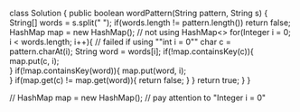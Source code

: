 class Solution {
    public boolean wordPattern(String pattern, String s) {
        String[] words = s.split(" ");
        if(words.length != pattern.length()) return false;
        HashMap map = new HashMap();   // not using HashMap<>
        for(Integer i = 0; i < words.length; i++){    // failed if using ""int i = 0"" 
            char c = pattern.charAt(i);
            String word = words[i];
            if(!map.containsKey(c)){
                map.put(c, i);      
            }
            if(!map.containsKey(word)){
                map.put(word, i);      
            }
            if(map.get(c) != map.get(word)){
                return false;
            }
        }
        return true;
    }
}

// HashMap map = new HashMap(); 
// pay attention to "Integer i = 0"